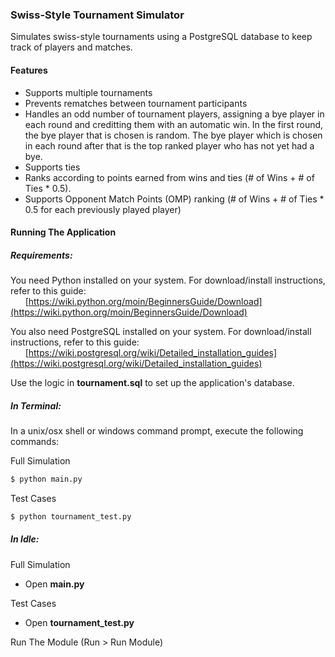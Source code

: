 ### **Swiss-Style Tournament Simulator**

Simulates swiss-style tournaments using a PostgreSQL database to keep track of players and matches.

#### Features
* Supports multiple tournaments
* Prevents rematches between tournament participants
* Handles an odd number of tournament players, assigning a bye player in each round and creditting them with an automatic win. In the first round, the bye player that is chosen is random. The bye player which is chosen in each round after that is the top ranked player who has not yet had a bye.
* Supports ties
* Ranks according to points earned from wins and ties (# of Wins + # of Ties * 0.5).
* Supports Opponent Match Points (OMP) ranking (# of Wins + # of Ties * 0.5 for each previously played player)

#### Running The Application

##### Requirements:
You need Python installed on your system. For download/install instructions, refer to this guide:  
&nbsp;&nbsp;&nbsp;&nbsp;&nbsp;&nbsp;[https://wiki.python.org/moin/BeginnersGuide/Download](https://wiki.python.org/moin/BeginnersGuide/Download)

You also need PostgreSQL installed on your system. For download/install instructions, refer to this guide:
&nbsp;&nbsp;&nbsp;&nbsp;&nbsp;&nbsp;[https://wiki.postgresql.org/wiki/Detailed_installation_guides](https://wiki.postgresql.org/wiki/Detailed_installation_guides)

Use the logic in **tournament.sql** to set up the application's database. 

##### In Terminal:
In a unix/osx shell or windows command prompt, execute the following commands:

Full Simulation
```sh
$ python main.py
```
Test Cases
```sh
$ python tournament_test.py
```

##### In Idle:

Full Simulation

* Open **main.py**

Test Cases
* Open **tournament_test.py**

Run The Module (Run > Run Module)